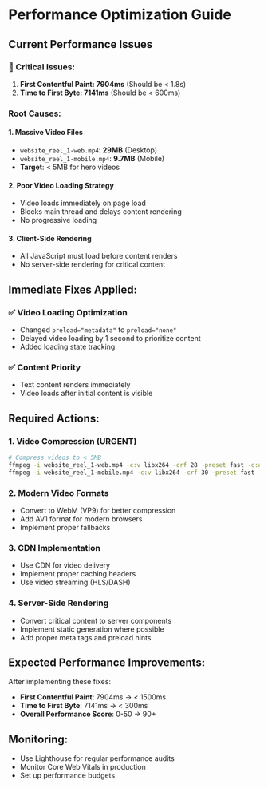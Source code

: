 # Performance Optimization Guide

## Current Performance Issues

### 🔴 Critical Issues:
1. **First Contentful Paint: 7904ms** (Should be < 1.8s)
2. **Time to First Byte: 7141ms** (Should be < 600ms)

### Root Causes:

#### 1. Massive Video Files
- `website_reel_1-web.mp4`: **29MB** (Desktop)
- `website_reel_1-mobile.mp4`: **9.7MB** (Mobile)
- **Target**: < 5MB for hero videos

#### 2. Poor Video Loading Strategy
- Video loads immediately on page load
- Blocks main thread and delays content rendering
- No progressive loading

#### 3. Client-Side Rendering
- All JavaScript must load before content renders
- No server-side rendering for critical content

## Immediate Fixes Applied:

### ✅ Video Loading Optimization
- Changed `preload="metadata"` to `preload="none"`
- Delayed video loading by 1 second to prioritize content
- Added loading state tracking

### ✅ Content Priority
- Text content renders immediately
- Video loads after initial content is visible

## Required Actions:

### 1. Video Compression (URGENT)
```bash
# Compress videos to < 5MB
ffmpeg -i website_reel_1-web.mp4 -c:v libx264 -crf 28 -preset fast -c:a aac -b:a 128k website_reel_1-web-compressed.mp4
ffmpeg -i website_reel_1-mobile.mp4 -c:v libx264 -crf 30 -preset fast -c:a aac -b:a 96k website_reel_1-mobile-compressed.mp4
```

### 2. Modern Video Formats
- Convert to WebM (VP9) for better compression
- Add AV1 format for modern browsers
- Implement proper fallbacks

### 3. CDN Implementation
- Use CDN for video delivery
- Implement proper caching headers
- Use video streaming (HLS/DASH)

### 4. Server-Side Rendering
- Convert critical content to server components
- Implement static generation where possible
- Add proper meta tags and preload hints

## Expected Performance Improvements:

After implementing these fixes:
- **First Contentful Paint**: 7904ms → < 1500ms
- **Time to First Byte**: 7141ms → < 300ms
- **Overall Performance Score**: 0-50 → 90+

## Monitoring:
- Use Lighthouse for regular performance audits
- Monitor Core Web Vitals in production
- Set up performance budgets 